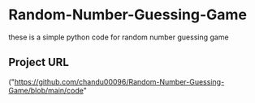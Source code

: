 # Random-Number-Guessing-Game
these is a simple python code for random number guessing game

## Project URL
("https://github.com/chandu00096/Random-Number-Guessing-Game/blob/main/code"


